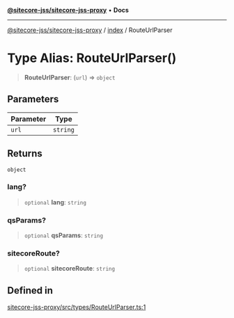 [**@sitecore-jss/sitecore-jss-proxy**](../../README.md) • **Docs**

***

[@sitecore-jss/sitecore-jss-proxy](../../README.md) / [index](../README.md) / RouteUrlParser

# Type Alias: RouteUrlParser()

> **RouteUrlParser**: (`url`) => `object`

## Parameters

| Parameter | Type |
| ------ | ------ |
| `url` | `string` |

## Returns

`object`

### lang?

> `optional` **lang**: `string`

### qsParams?

> `optional` **qsParams**: `string`

### sitecoreRoute?

> `optional` **sitecoreRoute**: `string`

## Defined in

[sitecore-jss-proxy/src/types/RouteUrlParser.ts:1](https://github.com/Sitecore/jss/blob/9cd15ca25619b116ad9c500eef4ef2dc9023209b/packages/sitecore-jss-proxy/src/types/RouteUrlParser.ts#L1)
